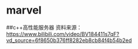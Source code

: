 <!--
 * @descripttion: c++高性能服务器
 * @param: 
 * @return: 
-->
# marvel
##c++高性能服务器
资料来源：https://www.bilibili.com/video/BV184411s7qF?vd_source=6f8650b376ff8282eb8cb84f4b54b2ed
